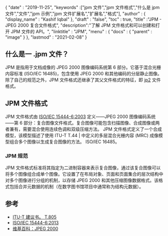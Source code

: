 {
  "date" : "2019-11-25",
  "keywords" :["jpm 文件","jpm 文件格式","什么是 jpm 文件","文件","jpm 示例","jpm 文件扩展名","扩展名","格式"],
  "author" : {
    "display_name" : "Kashif Iqbal"
},
  "draft" : "false",
  "toc" : true,
  "title" :"JPM - JPEG 2000 复合文件格式",
  "description":"了解 JPM 文件格式和可以创建和打开 JPM 文件的 API。",
  "linktitle" : "JPM",
  "menu" : {
    "docs" : {
      "parent" : "image"
}
},
  "lastmod" : "2021-02-08"
}

## 什么是一 .jpm 文件？

JPM 是指用于文档成像的 JPEG 2000 图像编码系统第 6 部分。它基于混合光栅内容标准 (ISO/IEC 16485)，包含使用 JPEG 2000 和其他编码的分层静止图像。除了自己的规范之外，JPM 文件格式还继承了其父文件格式的特征，即 [jp2](/zh/image/jp2/) 文件格式。

## JPM 文件格式

JPM 文件格式由 [ISO/IEC 15444-6:2003](https://www.iso.org/standard/61124.html) 定义——JPEG 2000 图像编码系统——第 6 部分：复合图像文件格式。复合图像可能包含扫描图像、合成图像或两者兼有，需要混合使用连续色调和双级压缩方法。 JPM 文件格式定义了一个合成模型，该模型描述了使用 ITU-T T.44 | 中定义的多层混合光栅内容 (MRC) 成像模型组合多个图像以生成复合图像的方法。 ISO/IEC 16485。

### JPM 规范
JPM 文件格式标准将其指定为二进制容器来表示复合图像，通过该复合图像可以将多个图像组合成单个图像。它设置了在布局对象、页面和页面集合的层次结构中对多个图像进行分组的机制，以存储 JPEG 2000 和其他压缩图像数据格式。该格式包括合并元数据的机制（在数字图书馆项目中通常称为结构元数据）。

## 参考

* [ITU-T 建议书。 T.805](https://www.itu.int/rec/T-REC-T.805/en)
* [ISO/IEC 15444-6:2013](https://www.iso.org/standard/61124.html)
* [维基百科：JPEG 2000](https://en.wikipedia.org/wiki/JPEG_2000)

